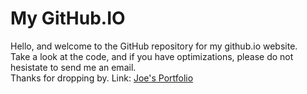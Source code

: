 # My GitHub.IO
Hello, and welcome to the GitHub repository for my github.io website.  
Take a look at the code, and if you have optimizations, please do not hesistate to send me an email.  
Thanks for dropping by.
Link: [Joe's Portfolio](https://joeslee94.github.io/)
